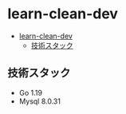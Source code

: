 # learn-clean-dev

- [learn-clean-dev](#learn-clean-dev)
	- [技術スタック](#技術スタック)

## 技術スタック
- Go 1.19
- Mysql 8.0.31
